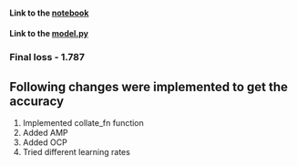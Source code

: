 #### Link to the [notebook](https://github.com/atulgupta01/ERA_V2/blob/main/Assignment_18/S18.ipynb)
#### Link to the [model.py](https://github.com/atulgupta01/ERA_V2/blob/main/Assignment_18/model.py)

### Final loss - 1.787

## Following changes were implemented to get the accuracy
1. Implemented collate_fn function
2. Added AMP
3. Added OCP
4. Tried different learning rates


